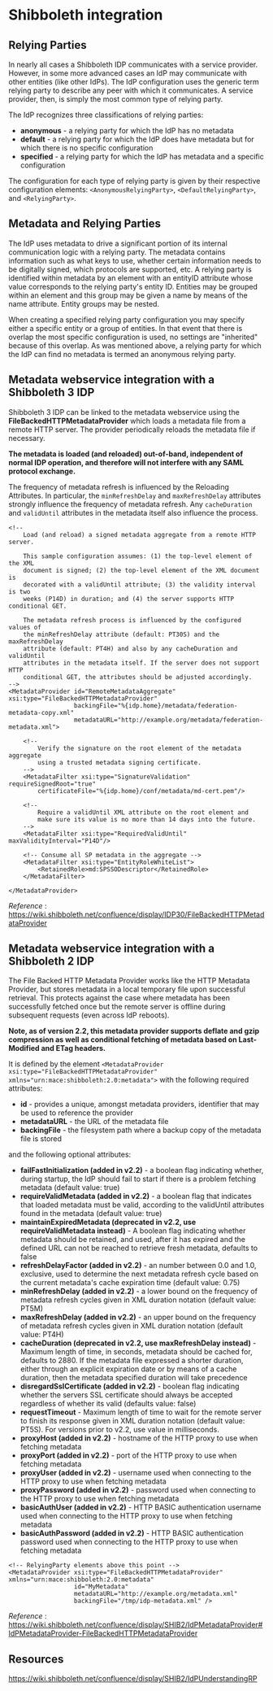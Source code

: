 # Shibboleth integration
## Relying Parties
In nearly all cases a Shibboleth IDP communicates with a service provider. However, in some more advanced cases an IdP may communicate with other entities (like other IdPs). The IdP configuration uses the generic term relying party to describe any peer with which it communicates. A service provider, then, is simply the most common type of relying party.

The IdP recognizes three classifications of relying parties:
  - **anonymous** - a relying party for which the IdP has no metadata
  - **default** - a relying party for which the IdP does have metadata but for which there is no specific configuration
  - **specified** - a relying party for which the IdP has metadata and a specific configuration

The configuration for each type of relying party is given by their respective configuration elements: `<AnonymousRelyingParty>`, `<DefaultRelyingParty>`, and `<RelyingParty>`.

## Metadata and Relying Parties
The IdP uses metadata to drive a significant portion of its internal communication logic with a relying party. The metadata contains information such as what keys to use, whether certain information needs to be digitally signed, which protocols are supported, etc. A relying party is identified within metadata by an <EntityDescriptor> element with an entityID attribute whose value corresponds to the relying party's entity ID. Entities may be grouped within an <EntitiesDescriptor> element and this group may be given a name by means of the name attribute. Entity groups may be nested.

When creating a specified relying party configuration you may specify either a specific entity or a group of entities. In that event that there is overlap the most specific configuration is used, no settings are "inherited" because of this overlap. As was mentioned above, a relying party for which the IdP can find no metadata is termed an anonymous relying party.

## Metadata webservice integration with a Shibboleth 3 IDP
Shibboleth 3 IDP can be linked to the metadata webservice using the **FileBackedHTTPMetadataProvider** which loads a metadata file from a remote HTTP server. The provider periodically reloads the metadata file if necessary.

**The metadata is loaded (and reloaded) out-of-band, independent of normal IDP operation, and therefore will not interfere with any SAML protocol exchange.**

The frequency of metadata refresh is influenced by the Reloading Attributes. In particular, the `minRefreshDelay` and `maxRefreshDelay` attributes strongly influence the frequency of metadata refresh. Any `cacheDuration` and `validUntil` attributes in the metadata itself also influence the process.

```
<!--
    Load (and reload) a signed metadata aggregate from a remote HTTP server.

    This sample configuration assumes: (1) the top-level element of the XML
    document is signed; (2) the top-level element of the XML document is
    decorated with a validUntil attribute; (3) the validity interval is two
    weeks (P14D) in duration; and (4) the server supports HTTP conditional GET.

    The metadata refresh process is influenced by the configured values of
    the minRefreshDelay attribute (default: PT30S) and the maxRefreshDelay
    attribute (default: PT4H) and also by any cacheDuration and validUntil
    attributes in the metadata itself. If the server does not support HTTP
    conditional GET, the attributes should be adjusted accordingly.
-->
<MetadataProvider id="RemoteMetadataAggregate" xsi:type="FileBackedHTTPMetadataProvider"
                  backingFile="%{idp.home}/metadata/federation-metadata-copy.xml"
                  metadataURL="http://example.org/metadata/federation-metadata.xml">

    <!--
        Verify the signature on the root element of the metadata aggregate
        using a trusted metadata signing certificate.
    -->
    <MetadataFilter xsi:type="SignatureValidation" requireSignedRoot="true"
        certificateFile="%{idp.home}/conf/metadata/md-cert.pem"/>

    <!--
        Require a validUntil XML attribute on the root element and
        make sure its value is no more than 14 days into the future.
    -->
    <MetadataFilter xsi:type="RequiredValidUntil" maxValidityInterval="P14D"/>

    <!-- Consume all SP metadata in the aggregate -->
    <MetadataFilter xsi:type="EntityRoleWhiteList">
        <RetainedRole>md:SPSSODescriptor</RetainedRole>
    </MetadataFilter>      

</MetadataProvider>
```

_Reference_ : https://wiki.shibboleth.net/confluence/display/IDP30/FileBackedHTTPMetadataProvider

## Metadata webservice integration with a Shibboleth 2 IDP
The File Backed HTTP Metadata Provider works like the HTTP Metadata Provider, but stores metadata in a local temporary file upon successful retrieval. This protects against the case where metadata has been successfully fetched once but the remote server is offline during subsequent requests (even across IdP reboots).

**Note, as of version 2.2, this metadata provider supports deflate and gzip compression as well as conditional fetching of metadata based on Last-Modified and ETag headers.**

It is defined by the element `<MetadataProvider xsi:type="FileBackedHTTPMetadataProvider" xmlns="urn:mace:shibboleth:2.0:metadata">` with the following required attributes:
  * **id** - provides a unique, amongst metadata providers, identifier that may be used to reference the provider
  * **metadataURL** - the URL of the metadata file
  * **backingFile** - the filesystem path where a backup copy of the metadata file is stored

and the following optional attributes:
  * **failFastInitialization (added in v2.2)** - a boolean flag indicating whether, during startup, the IdP should fail to start if there is a problem fetching metadata (default value: true)
  * **requireValidMetadata (added in v2.2)** - a boolean flag that indicates that loaded metadata must be valid, according to the validUntil attributes found in the metadata (default value: true)
  * **maintainExpiredMetadata (deprecated in v2.2, use requireValidMetadata instead)** - A boolean flag indicating whether metadata should be retained, and used, after it has expired and the defined URL can not be reached to retrieve fresh metadata, defaults to false
  * **refreshDelayFactor (added in v2.2)** - an number between 0.0 and 1.0, exclusive, used to determine the next metadata refresh cycle based on the current metadata's cache expiration time (default value: 0.75)
  * **minRefreshDelay (added in v2.2)** - a lower bound on the frequency of metadata refresh cycles given in XML duration notation (default value: PT5M)
  * **maxRefreshDelay (added in v2.2)** - an upper bound on the frequency of metadata refresh cycles given in XML duration notation (default value: PT4H)
  * **cacheDuration (deprecated in v2.2, use maxRefreshDelay instead)** - Maximum length of time, in seconds, metadata should be cached for, defaults to 2880. If the metadata file expressed a shorter duration, either through an explicit expiration date or by means of a cache duration, then the metadata specified duration will take precedence
  * **disregardSslCertificate (added in v2.2)** - boolean flag indicating whether the servers SSL certificate should always be accepted regardless of whether its valid (defaults value: false)
  * **requestTimeout** - Maximum length of time to wait for the remote server to finish its response given in XML duration notation (default value: PT5S). For versions prior to v2.2, use value in milliseconds.
  * **proxyHost (added in v2.2)** - hostname of the HTTP proxy to use when fetching metadata
  * **proxyPort (added in v2.2)** - port of the HTTP proxy to use when fetching metadata
  * **proxyUser (added in v2.2)** - username used when connecting to the HTTP proxy to use when fetching metadata
  * **proxyPassword (added in v2.2)** - password used when connecting to the HTTP proxy to use when fetching metadata
  * **basicAuthUser (added in v2.2)** - HTTP BASIC authentication username used when connecting to the HTTP proxy to use when fetching metadata
  * **basicAuthPassword (added in v2.2)** - HTTP BASIC authentication password used when connecting to the HTTP proxy to use when fetching metadata

```
<!-- RelyingParty elements above this point -->
<MetadataProvider xsi:type="FileBackedHTTPMetadataProvider" xmlns="urn:mace:shibboleth:2.0:metadata"
                  id="MyMetadata"
                  metadataURL="http://example.org/metadata.xml"
                  backingFile="/tmp/idp-metadata.xml" />
```

_Reference_ : https://wiki.shibboleth.net/confluence/display/SHIB2/IdPMetadataProvider#IdPMetadataProvider-FileBackedHTTPMetadataProvider

## Resources
https://wiki.shibboleth.net/confluence/display/SHIB2/IdPUnderstandingRP

